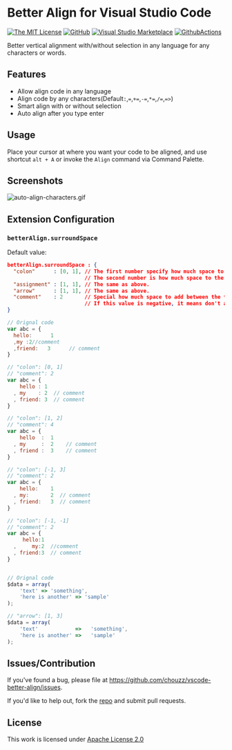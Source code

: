 # Better Align for Visual Studio Code

[![The MIT License](https://badgen.net/github/license/cerner/terra-framework)](https://badgen.net/github/license/cerner/terra-framework)
[![GitHub](https://flat.badgen.net/github/release/chouzz/vscode-better-align)](https://github.com/chouzz/vscode-better-align/releases)
[![Visual Studio Marketplace](https://vsmarketplacebadges.dev/installs-short/Chouzz.vscode-better-align.svg?style=flat-square)](https://marketplace.visualstudio.com/items?itemName=Chouzz.vscode-better-align)
[![GithubActions](https://github.com/chouzz/vscode-better-align/actions/workflows/CI.yaml/badge.svg)](https://github.com/chouzz/vscode-better-align/actions/workflows/CI.yaml/badge.svg)

Better vertical alignment with/without selection in any language for any characters or words.

## Features

- Allow align code in any language
- Align code by any characters(Default`:`,`=`,`+=`,`-=`,`*=`,`/=`,`=>`)
- Smart align with or without selection
- Auto align after you type enter

## Usage

Place your cursor at where you want your code to be aligned, and use shortcut `alt + A` or invoke the `Align` command via Command Palette.

## Screenshots

![auto-align-characters.gif](https://github.com/chouzz/vscode-better-align/blob/main/images/auto-align-characters.gif)

## Extension Configuration

### `betterAlign.surroundSpace`

Default value:

```json
betterAlign.surroundSpace : {
  "colon"      : [0, 1], // The first number specify how much space to add to the left, can be negative.
                         // The second number is how much space to the right, can be negative.
  "assignment" : [1, 1], // The same as above.
  "arrow"      : [1, 1], // The same as above.
  "comment"    : 2       // Special how much space to add between the trailing comment and the code.
                         // If this value is negative, it means don't align the trailing comment.
}
```

```javascript
// Orignal code
var abc = {
  hello:      1
  ,my :2//comment
  ,friend:   3      // comment
}

// "colon": [0, 1]
// "comment": 2
var abc = {
    hello : 1
  , my    : 2  // comment
  , friend: 3  // comment
}

// "colon": [1, 2]
// "comment": 4
var abc = {
    hello  :  1
  , my     :  2    // comment
  , friend :  3    // comment
}

// "colon": [-1, 3]
// "comment": 2
var abc = {
    hello:    1
  , my:       2  // comment
  , friend:   3  // comment
}

// "colon": [-1, -1]
// "comment": 2
var abc = {
     hello:1
  ,     my:2  //comment
  , friend:3  // comment
}


// Orignal code
$data = array(
    'text' => 'something',
    'here is another' => 'sample'
);

// "arrow": [1, 3]
$data = array(
    'text'            =>   'something',
    'here is another' =>   'sample'
);

```

## Issues/Contribution

If you've found a bug, please file at <https://github.com/chouzz/vscode-better-align/issues>.

If you'd like to help out, fork the [repo](https://github.com/chouzz/vscode-better-align) and submit pull requests.

## License

This work is licensed under [Apache License 2.0](https://opensource.org/licenses/Apache-2.0)
